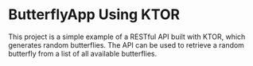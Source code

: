 # ButterflyApp Using KTOR
This project is a simple example of a RESTful API built with KTOR, which generates random butterflies. The API can be used to retrieve a random butterfly from a list of all available butterflies.
